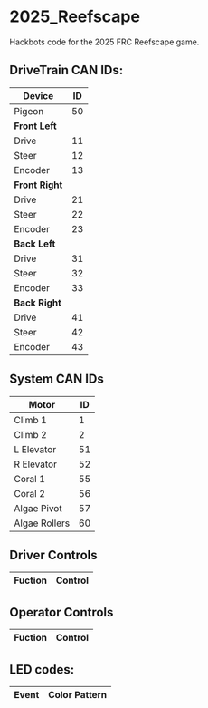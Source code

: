 # 2025_Reefscape
Hackbots code for the 2025 FRC Reefscape game.

## DriveTrain CAN IDs:
|Device|ID|
|----|----|
| Pigeon | 50 |
| **Front Left** | |
| Drive | 11 |
| Steer | 12 |
| Encoder | 13 |
| **Front Right** | |
| Drive | 21 |
| Steer | 22 |
| Encoder | 23 |
| **Back Left** | |
| Drive | 31 |
| Steer | 32 |
| Encoder | 33 |
| **Back Right** | |
| Drive | 41 |
| Steer | 42 |
| Encoder | 43 |



## System CAN IDs
|Motor|ID|
|----|----|
| Climb 1 | 1 |
| Climb 2 | 2 |
| L Elevator | 51 |
| R Elevator | 52 |
| Coral 1 | 55 |
| Coral 2 | 56 |
| Algae Pivot | 57 |
| Algae Rollers | 60 |


## Driver Controls
|Fuction|Control|
|----|----|


## Operator Controls
|Fuction|Control|
|----|----|


## LED codes:
|Event|Color Pattern|
|-----|-------------|
